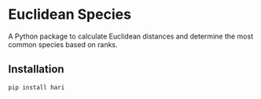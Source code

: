 # Euclidean Species

A Python package to calculate Euclidean distances and determine the most common species based on ranks.

## Installation

```bash
pip install hari
